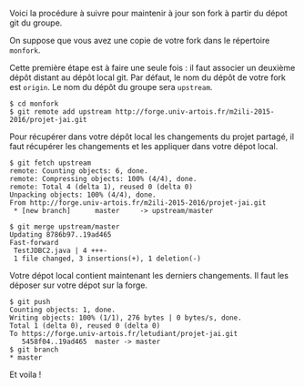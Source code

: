 Voici la procédure à suivre pour maintenir à jour son fork à partir du dépot git du groupe.

On suppose que vous avez une copie de votre fork dans le répertoire ```monfork```.

Cette première étape est à faire une seule fois : il faut associer un deuxième dépôt distant au dépôt local git.
Par défaut, le nom du dépôt de votre fork est ```origin```. Le nom du dépôt du groupe sera ```upstream```.

```
$ cd monfork
$ git remote add upstream http://forge.univ-artois.fr/m2ili-2015-2016/projet-jai.git
```

Pour récupérer dans votre dépôt local les changements du projet partagé, il faut 
récupérer les changements et les appliquer dans votre dépot local.

```
$ git fetch upstream
remote: Counting objects: 6, done.
remote: Compressing objects: 100% (4/4), done.
remote: Total 4 (delta 1), reused 0 (delta 0)
Unpacking objects: 100% (4/4), done.
From http://forge.univ-artois.fr/m2ili-2015-2016/projet-jai.git
 * [new branch]      master     -> upstream/master

$ git merge upstream/master
Updating 8786b97..19ad465
Fast-forward
 TestJDBC2.java | 4 +++-
 1 file changed, 3 insertions(+), 1 deletion(-)
```

Votre dépot local contient maintenant les derniers changements.
Il faut les déposer sur votre dépot sur la forge.

```
$ git push 
Counting objects: 1, done.
Writing objects: 100% (1/1), 276 bytes | 0 bytes/s, done.
Total 1 (delta 0), reused 0 (delta 0)
To https://forge.univ-artois.fr/letudiant/projet-jai.git
   5458f04..19ad465  master -> master
$ git branch
* master
```

Et voila !